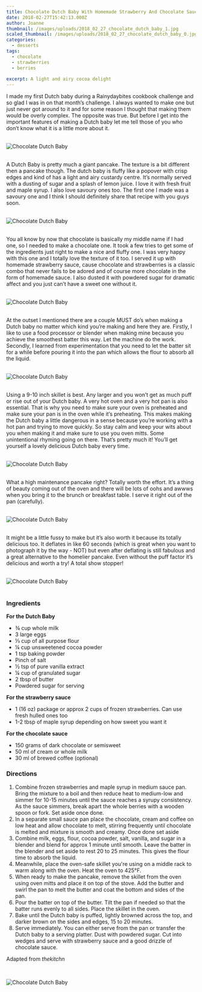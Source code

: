 ```yaml
---
title: Chocolate Dutch Baby With Homemade Strawberry And Chocolate Sauce
date: 2018-02-27T15:42:13.000Z
author: Joanne
thumbnail: /images/uploads/2018_02_27_chocolate_dutch_baby_1.jpg
scaled_thumbnail: /images/uploads/2018_02_27_chocolate_dutch_baby_0.jpg
categories:
  - desserts
tags:
  - chocolate
  - strawberries
  - berries
  
excerpt: A light and airy cocoa delight
---
```

I made my first Dutch baby during a Rainydaybites cookbook challenge and so glad I was in on that month’s challenge. I always wanted to make one but just never got around to it and for some reason I thought that making them would be overly complex. The opposite was true. But before I get into the important features of making a Dutch baby let me tell those of you who don’t know what it is a little more about it.
</br>
</br>

![Chocolate Dutch Baby](/images/uploads/2018_02_27_chocolate_dutch_baby_2.jpg)
</br>
</br>

A Dutch Baby is pretty much a giant pancake. The texture is a bit different then a pancake though. The dutch baby is fluffy like a popover with crisp edges and kind of has a light and airy custardy centre. It’s normally served with a dusting of sugar and a splash of lemon juice. I love it with fresh fruit and maple syrup. I also love savoury ones too. The first one I made was a savoury one and I think I should definitely share that recipe with you guys soon.
</br>
</br>

![Chocolate Dutch Baby](/images/uploads/2018_02_27_chocolate_dutch_baby_3.jpg)
</br>
</br>

You all know by now that chocolate is basically my middle name if I had one, so I needed to make a chocolate one. It took a few tries to get some of the ingredients just right to make a nice and fluffy one.  I was very happy with this one and I totally love the texture of it too. I served it up with homemade strawberry sauce, cause chocolate and strawberries is a classic combo that never fails to be adored and of course more chocolate in the form of homemade sauce. I also dusted it with powdered sugar for dramatic affect and you just can’t have a sweet one without it.
</br>
</br>

![Chocolate Dutch Baby](/images/uploads/2018_02_27_chocolate_dutch_baby_4.jpg)
</br>
</br>

At the outset I mentioned there are a couple MUST do’s when making a Dutch baby no matter which kind you’re making and here they are. Firstly, I like to use a food processor or blender when making mine because you achieve the smoothest batter this way. Let the machine do the work. Secondly, I learned from experimentation that you need to let the batter sit for a while before pouring it into the pan which allows the flour to absorb all the liquid.
</br>
</br>

![Chocolate Dutch Baby](/images/uploads/2018_02_27_chocolate_dutch_baby_5.jpg)
</br>
</br>

Using a 9-10 inch skillet is best.  Any larger and you won’t get as much puff or rise out of your Dutch baby. A very hot oven and a very hot pan is also essential.  That is why you need to make sure your oven is preheated and make sure your pan is in the oven while it’s preheating. This makes making the Dutch baby a little dangerous in a sense because you’re working with a hot pan and trying to move quickly. So stay calm and keep your wits about you when making it and make sure to use you oven mitts. Some unintentional rhyming going on there. That’s pretty much it! You’ll get yourself a lovely delicious Dutch baby every time.
</br>
</br>

![Chocolate Dutch Baby](/images/uploads/2018_02_27_chocolate_dutch_baby_6.jpg)
</br>
</br>

What a high maintenance pancake right? Totally worth the effort. It’s a thing of beauty coming out of the oven and there will be lots of oohs and awwws when you bring it to the brunch or breakfast table. I serve it right out of the pan (carefully).
</br>
</br>

![Chocolate Dutch Baby](/images/uploads/2018_02_27_chocolate_dutch_baby_7.jpg)
</br>
</br>

It might be a little fussy to make but it’s also worth it because its totally delicious too. It deflates in like 60 seconds (which is great when you want to photograph it by the way - NOT) but even after deflating is still fabulous  and a great alternative to the homelier pancake.  Even without the puff factor it’s delicious and worth a try! A total show stopper!
</br>
</br>

![Chocolate Dutch Baby](/images/uploads/2018_02_27_chocolate_dutch_baby_8.jpg)
</br>
</br>

### Ingredients

**For the Dutch Baby**

* &frac34; cup whole milk 
* 3 large eggs 
* &frac13; cup of all purpose flour 
* &frac14; cup unsweetened cocoa powder 
* 1 tsp baking powder 
* Pinch of salt 
* &frac12; tsp of pure vanilla extract 
* &frac14; cup of granulated sugar 
* 2 tbsp of butter 
* Powdered sugar for serving 

**For the strawberry sauce**

* 1 (16 oz) package or approx 2 cups of frozen strawberries. Can use fresh hulled ones too
* 1-2 tbsp of maple syrup depending on how sweet you want it 

**For the chocolate sauce**

* 150 grams of dark chocolate or semisweet 
* 50 ml of cream or whole milk 
* 30 ml of brewed coffee (optional) 

### Directions

1. Combine frozen strawberries and maple syrup in medium sauce pan. Bring the mixture to a boil and then reduce heat to medium-low and simmer for 10-15 minutes until the sauce reaches a syrupy consistency. As the sauce simmers, break apart the whole berries with a wooden spoon or fork.  Set aside once done. 
2. In a separate small sauce pan place the chocolate, cream and coffee on low heat and allow chocolate to melt, stirring frequently until chocolate is melted and mixture is smooth and creamy. Once done set aside 
3. Combine milk, eggs, flour, cocoa powder, salt, vanilla, and sugar in a blender and blend for approx 1 minute until smooth. Leave the batter in the blender and set aside to rest 20 to 25 minutes. This gives the flour time to absorb the liquid.
4. Meanwhile, place the oven-safe skillet you're using on a middle rack to warm along with the oven. Heat the oven to 425°F. 
5. When ready to make the pancake, remove the skillet from the oven using oven mitts and place it on top of the stove. Add the butter and swirl the pan to melt the butter and coat the bottom and sides of the pan.
6. Pour the batter on top of the butter. Tilt the pan if needed so that the batter runs evenly to all sides. Place the skillet in the oven.
7. Bake until the Dutch baby is puffed, lightly browned across the top, and darker brown on the sides and edges, 15 to 20 minutes.
8. Serve immediately. You can either serve from the pan or transfer the Dutch baby to a serving platter. Dust with powdered sugar. Cut into wedges and serve with strawberry sauce and a good drizzle of chocolate sauce.  

Adapted from _thekitchn_

</br>

![Chocolate Dutch Baby](/images/uploads/2018_02_27_chocolate_dutch_baby_9.jpg)
